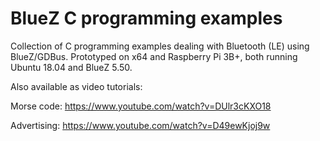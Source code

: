 # BlueZ C programming examples

Collection of C programming examples dealing with Bluetooth (LE) using BlueZ/GDBus.
Prototyped on x64 and Raspberry Pi 3B+, both running Ubuntu 18.04 and BlueZ 5.50.

Also available as video tutorials:

Morse code: https://www.youtube.com/watch?v=DUlr3cKXO18

Advertising: https://www.youtube.com/watch?v=D49ewKjoj9w



